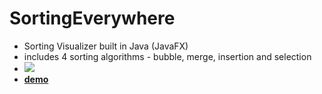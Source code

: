 # SortingEverywhere
- Sorting Visualizer built in Java (JavaFX)
- includes 4 sorting algorithms - bubble, merge, insertion and selection
- ![](https://media.makeameme.org/created/sorting-sorting-everywhere.jpg)
- [**demo**](https://www.youtube.com/watch?v=1YUX7WHCntI)
